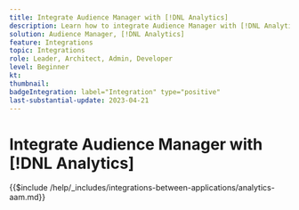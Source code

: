 ```yaml
---
title: Integrate Audience Manager with [!DNL Analytics]
description: Learn how to integrate Audience Manager with [!DNL Analytics]. 
solution: Audience Manager, [!DNL Analytics] 
feature: Integrations
topic: Integrations
role: Leader, Architect, Admin, Developer
level: Beginner
kt:
thumbnail:
badgeIntegration: label="Integration" type="positive"
last-substantial-update: 2023-04-21
---
```


# Integrate Audience Manager with [!DNL Analytics]

{{$include /help/_includes/integrations-between-applications/analytics-aam.md}}
